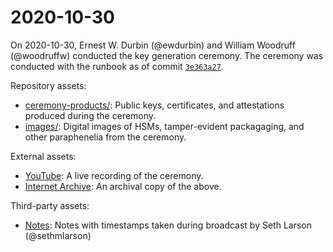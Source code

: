 2020-10-30
==========

On 2020-10-30, Ernest W. Durbin (@ewdurbin) and William Woodruff (@woodruffw) conducted
the key generation ceremony. The ceremony was conducted with the runbook as of
commit
[`3e363a27`](https://github.com/psf/psf-tuf-runbook/commit/3e363a27bcb5348e1aa8a598765485815644a573).

Repository assets:

* [ceremony-products/](ceremony-products/): Public keys, certificates, and attestations produced
during the ceremony.
* [images/](images/): Digital images of HSMs, tamper-evident packagaging, and other
paraphenelia from the ceremony.

External assets:

* [YouTube](https://youtu.be/jjAq7S49eow): A live recording of the ceremony.
* [Internet Archive](https://archive.org/details/psf-tuf-2020-10-30-key-generation-and-signing-ceremony): An archival copy of the above.

Third-party assets:

* [Notes](https://gist.github.com/sethmlarson/4d88566d662d3fa9697a6b3ea2cf0de9): 
  Notes with timestamps taken during broadcast by Seth Larson (@sethmlarson)

